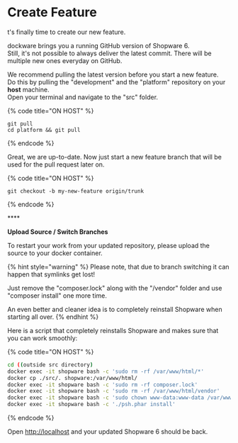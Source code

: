# Create Feature

t's finally time to create our new feature.

dockware brings you a running GitHub version of Shopware 6.\
Still, it's not possible to always deliver the latest commit. There will be multiple new ones everyday on GitHub.

We recommend pulling the latest version before you start a new feature.\
Do this by pulling the "development" and the "platform" repository on your **host** machine.\
Open your terminal and navigate to the "src" folder.

{% code title="ON HOST" %}
```
git pull
cd platform && git pull
```
{% endcode %}

Great, we are up-to-date. Now just start a new feature branch that will be used for the pull request later on.

{% code title="ON HOST" %}
```
git checkout -b my-new-feature origin/trunk
```
{% endcode %}

\*\*\*\*

**Upload Source / Switch Branches**

To restart your work from your updated repository, please upload the source to your docker container.

{% hint style="warning" %}
Please note, that due to branch switching it can happen that symlinks get lost!

Just remove the "composer.lock" along with the "/vendor" folder and use "composer install" one more time.

An even better and cleaner idea is to completely reinstall Shopware when starting all over.
{% endhint %}

Here is a script that completely reinstalls Shopware and makes sure that you can work smoothly:

{% code title="ON HOST" %}
```bash
cd ((outside src directory)
docker exec -it shopware bash -c 'sudo rm -rf /var/www/html/*'
docker cp ./src/. shopware:/var/www/html/
docker exec -it shopware bash -c 'sudo rm -rf composer.lock'
docker exec -it shopware bash -c 'sudo rm -rf /var/www/html/vendor'
docker exec -it shopware bash -c 'sudo chown www-data:www-data /var/www -R'
docker exec -it shopware bash -c './psh.phar install'
```
{% endcode %}

Open [http://localhost](http://localhost/) and your updated Shopware 6 should be back.
